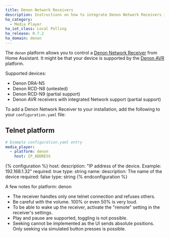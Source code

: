 ```yaml
---
title: Denon Network Receivers
description: Instructions on how to integrate Denon Network Receivers into Home Assistant.
ha_category:
  - Media Player
ha_iot_class: Local Polling
ha_release: 0.7.2
ha_domain: denon
---
```


The `denon` platform allows you to control a [Denon Network Receiver](https://www.denon.com/category/homecinema/avreceiver) from Home Assistant. It might be that your device is supported by the [Denon AVR] platform.

Supported devices:

- Denon DRA-N5
- Denon RCD-N8 (untested)
- Denon RCD-N9 (partial support)
- Denon AVR receivers with integrated Network support (partial support)

To add a Denon Network Receiver to your installation, add the following to your `configuration.yaml` file:

## Telnet platform

```yaml
# Example configuration.yaml entry
media_player:
  - platform: denon
    host: IP_ADDRESS
```

{% configuration %}
host:
  description: "IP address of the device. Example: 192.168.1.32"
  required: true
  type: string
name:
  description: The name of the device
  required: false
  type: string
{% endconfiguration %}

A few notes for platform: denon

- The receiver handles only one telnet connection and refuses others.
- Be careful with the volume. 100% or even 50% is very loud.
- To be able to wake up the receiver, activate the "remote" setting in the receiver's settings.
- Play and pause are supported, toggling is not possible.
- Seeking cannot be implemented as the UI sends absolute positions. Only seeking via simulated button presses is possible.

[Denon AVR]: /integrations/denonavr/

